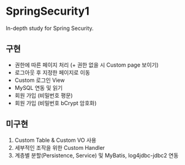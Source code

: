 # SpringSecurity1
In-depth study for Spring Security.

## 구현 ##
* 권한에 따른 페이지 처리 (+ 권한 없을 시 Custom page 보이기)
* 로그아웃 후 지정한 페이지로 이동
* Custom 로그인 View
* MySQL 연동 및 읽기
* 회원 가입 (비밀번호 평문)
* 회원 가입 (비밀번호 bCrypt 암호화)

## 미구현 ##
1. Custom Table & Custom VO 사용
2. 세부적인 조작을 위한 Custom Handler
3. 계층별 분할(Persistence, Service) 및 MyBatis, log4jdbc-jdbc2 연동
